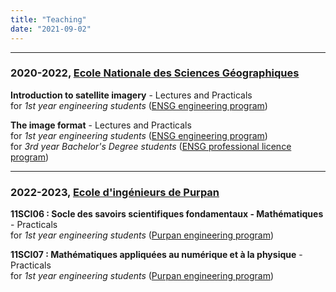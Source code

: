 ```yaml
---
title: "Teaching"
date: "2021-09-02"
---
```


-----------------

### 2020-2022, [Ecole Nationale des Sciences Géographiques](https://www.ensg.eu/?lang=en)

**Introduction to satellite imagery** - Lectures and Practicals\
for *1st year engineering students* ([ENSG engineering program](https://www.ensg.eu/Academic-Programs-engineer))

**The image format** - Lectures and Practicals\
for *1st year engineering students* ([ENSG engineering program](https://www.ensg.eu/Academic-Programs-engineer))\
for *3rd year Bachelor's Degree students* ([ENSG professional licence program](https://www.ensg.eu/Academic-Program-Professional-Licence))

-----------------

### 2022-2023, [Ecole d'ingénieurs de Purpan](https://www.purpan.fr/en/)

**11SCI06 : Socle des savoirs scientifiques fondamentaux - Mathématiques** - Practicals\
for *1st year engineering students* ([Purpan engineering program](https://www.purpan.fr/formations/ingenieur/))

**11SCI07 : Mathématiques appliquées au numérique et à la physique** - Practicals\
for *1st year engineering students* ([Purpan engineering program](https://www.purpan.fr/formations/ingenieur/))
